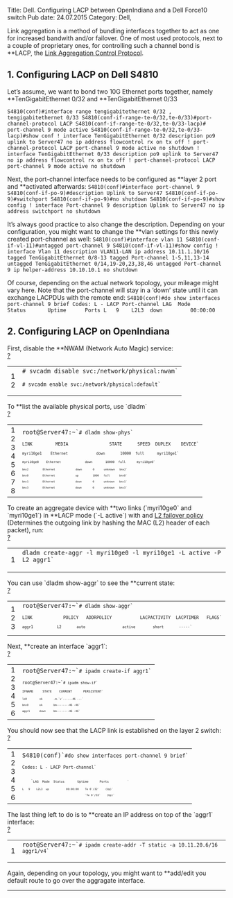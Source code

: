 Title: Dell. Configuring LACP between OpenIndiana and a Dell Force10 switch
Pub date: 24.07.2015
Category: Dell, 

<div class="entry-content">

Link aggregation is a method of bundling interfaces together to act as one for increased bandwith and/or failover. One of most used protocols, next to a couple of proprietary ones, for controlling such a channel bond is **LACP</strong>, the <a href="http://en.wikipedia.org/wiki/Link_aggregation#Link_Aggregation_Control_Protocol">Link Aggregation Control Protocol</a>.

<h2>1. Configuring LACP on Dell S4810</h2>
Let’s assume, we want to bond two 10G Ethernet ports together, namely **TenGigabitEthernet 0/32</strong> and **TenGigabitEthernet 0/33</strong>

`S4810(conf)#interface range tengigabitethernet 0/32 , tengigabitethernet 0/33
S4810(conf-if-range-te-0/32,te-0/33)#port-channel-protocol LACP
S4810(conf-if-range-te-0/32,te-0/33-lacp)#  port-channel 9 mode active
S4810(conf-if-range-te-0/32,te-0/33-lacp)#show conf
!
interface TenGigabitEthernet 0/32
description po9 uplink to Server47
no ip address
flowcontrol rx on tx off
!
port-channel-protocol LACP
port-channel 9 mode active
no shutdown
!
interface TenGigabitEthernet 0/33
description po9 uplink to Server47
no ip address
flowcontrol rx on tx off
!
port-channel-protocol LACP
port-channel 9 mode active
no shutdown`

Next, the port-channel interface needs to be configured as **layer 2 port</strong> and **activated afterwards</strong>:
`S4810(conf)#interface port-channel 9
S4810(conf-if-po-9)#description Uplink to Server47
S4810(conf-if-po-9)#switchport
S4810(conf-if-po-9)#no shutdown
S4810(conf-if-po-9)#show config
!
interface Port-channel 9
description Uplink to Server47
no ip address
switchport
no shutdown`

It’s always good practice to also change the description. Depending on your configuration, you might want to change the **vlan settings</strong> for this newly created port-channel as well:
`S4810(conf)#interface vlan 11
S4810(conf-if-vl-11)#untagged port-channel 9
S4810(conf-if-vl-11)#show config
!
interface Vlan 11
description VLAN11-LAN
ip address 10.11.1.10/16
tagged TenGigabitEthernet 0/8-13
tagged Port-channel 1-5,11,13-14
untagged TenGigabitEthernet 0/14,19-20,23,38,46
untagged Port-channel 9
ip helper-address 10.10.10.1
no shutdown`

Of course, depending on the actual network topology, your mileage might vary here.
Note that the port-channel will stay in a ‘down’ state until it can exchange LACPDUs with the remote end:
`S4810(conf)#do show interfaces port-channel 9 brief
Codes: L - LACP Port-channel
LAG  Mode  Status       Uptime      Ports
L   9    L2L3  down         00:00:00`
<div class="line number1 index0 alt2"></div>
</div>
<h2>2. Configuring LACP on OpenIndiana</h2>
First, disable the **NWAM</strong> (Network Auto Magic) service:
<div>
<div id="highlighter_255906" class="syntaxhighlighter bash">
<div class="toolbar"><a class="toolbar_item command_help help" href="https://possiblelossofprecision.net/?p=1937#">?</a></div>
<table border="0" cellspacing="0" cellpadding="0">
<tbody>
<tr>
<td class="gutter">
<div class="line number1 index0 alt2">1</div>
<div class="line number2 index1 alt1">2</div></td>
<td class="code">
<div class="container">
<div class="line number1 index0 alt2"><code class="bash comments"># svcadm disable svc:/network/physical:nwam`</div>
<div class="line number2 index1 alt1"><code class="bash comments"># svcadm enable svc:/network/physical:default`</div>
</div></td>
</tr>
</tbody>
</table>
</div>
</div>
To **list the available physical ports</strong>, use `dladm`
<div>
<div id="highlighter_778897" class="syntaxhighlighter bash">
<div class="toolbar"><a class="toolbar_item command_help help" href="https://possiblelossofprecision.net/?p=1937#">?</a></div>
<table border="0" cellspacing="0" cellpadding="0">
<tbody>
<tr>
<td class="gutter">
<div class="line number1 index0 alt2">1</div>
<div class="line number2 index1 alt1">2</div>
<div class="line number3 index2 alt2">3</div>
<div class="line number4 index3 alt1">4</div>
<div class="line number5 index4 alt2">5</div>
<div class="line number6 index5 alt1">6</div>
<div class="line number7 index6 alt2">7</div>
<div class="line number8 index7 alt1">8</div></td>
<td class="code">
<div class="container">
<div class="line number1 index0 alt2"><code class="bash plain">root@Server47:~`<code class="bash comments"># dladm show-phys`</div>
<div class="line number2 index1 alt1"><code class="bash plain">LINK         MEDIA                STATE      SPEED  DUPLEX    DEVICE`</div>
<div class="line number3 index2 alt2"><code class="bash plain">myri10ge1    Ethernet             down       10000  full      myri10ge1`</div>
<div class="line number4 index3 alt1"><code class="bash plain">myri10ge0    Ethernet             down       10000  full      myri10ge0`</div>
<div class="line number5 index4 alt2"><code class="bash plain">bnx2         Ethernet             down       0      unknown   bnx2`</div>
<div class="line number6 index5 alt1"><code class="bash plain">bnx0         Ethernet             up         1000   full      bnx0`</div>
<div class="line number7 index6 alt2"><code class="bash plain">bnx1         Ethernet             down       0      unknown   bnx1`</div>
<div class="line number8 index7 alt1"><code class="bash plain">bnx3         Ethernet             down       0      unknown   bnx3`</div>
</div></td>
</tr>
</tbody>
</table>
</div>
</div>
To create an aggregate device with **two links</strong> (`myri10ge0` and `myri10ge1`) in **LACP mode</strong> (`-L active`) with and <a href="http://docs.oracle.com/cd/E19253-01/816-4554/fpjvl/index.html">L2 failover policy</a> (Determines the outgoing link by hashing the MAC (L2) header of each packet), run:
<div>
<div id="highlighter_916088" class="syntaxhighlighter bash">
<div class="toolbar"><a class="toolbar_item command_help help" href="https://possiblelossofprecision.net/?p=1937#">?</a></div>
<table border="0" cellspacing="0" cellpadding="0">
<tbody>
<tr>
<td class="gutter">
<div class="line number1 index0 alt2">1</div></td>
<td class="code">
<div class="container">
<div class="line number1 index0 alt2"><code class="bash plain">dladm create-aggr -l myri10ge0 -l myri10ge1 -L active -P L2 aggr1`</div>
</div></td>
</tr>
</tbody>
</table>
</div>
</div>
You can use `dladm show-aggr` to see the **current state</strong>:
<div>
<div id="highlighter_384042" class="syntaxhighlighter bash">
<div class="toolbar"><a class="toolbar_item command_help help" href="https://possiblelossofprecision.net/?p=1937#">?</a></div>
<table border="0" cellspacing="0" cellpadding="0">
<tbody>
<tr>
<td class="gutter">
<div class="line number1 index0 alt2">1</div>
<div class="line number2 index1 alt1">2</div>
<div class="line number3 index2 alt2">3</div></td>
<td class="code">
<div class="container">
<div class="line number1 index0 alt2"><code class="bash plain">root@Server47:~`<code class="bash comments"># dladm show-aggr`</div>
<div class="line number2 index1 alt1"><code class="bash plain">LINK            POLICY   ADDRPOLICY           LACPACTIVITY  LACPTIMER   FLAGS`</div>
<div class="line number3 index2 alt2"><code class="bash plain">aggr1           L2       auto                 active        short       -----`</div>
</div></td>
</tr>
</tbody>
</table>
</div>
</div>
Next, **create an interface</strong> `aggr1`:
<div>
<div id="highlighter_890121" class="syntaxhighlighter bash">
<div class="toolbar"><a class="toolbar_item command_help help" href="https://possiblelossofprecision.net/?p=1937#">?</a></div>
<table border="0" cellspacing="0" cellpadding="0">
<tbody>
<tr>
<td class="gutter">
<div class="line number1 index0 alt2">1</div>
<div class="line number2 index1 alt1">2</div>
<div class="line number3 index2 alt2">3</div>
<div class="line number4 index3 alt1">4</div>
<div class="line number5 index4 alt2">5</div>
<div class="line number6 index5 alt1">6</div></td>
<td class="code">
<div class="container">
<div class="line number1 index0 alt2"><code class="bash plain">root@Server47:~`<code class="bash comments"># ipadm create-if aggr1`</div>
<div class="line number2 index1 alt1"><code class="bash plain">root@Server47:~`<code class="bash comments"># ipadm show-if`</div>
<div class="line number3 index2 alt2"><code class="bash plain">IFNAME     STATE    CURRENT      PERSISTENT`</div>
<div class="line number4 index3 alt1"><code class="bash plain">lo0        ok       -m-`<code class="bash functions">v`<code class="bash plain">------46 ---`</div>
<div class="line number5 index4 alt2"><code class="bash plain">bnx0       ok       bm--------46 -46`</div>
<div class="line number6 index5 alt1"><code class="bash plain">aggr1      down     bm--------46 -46`</div>
</div></td>
</tr>
</tbody>
</table>
</div>
</div>
You should now see that the LACP link is established on the layer 2 switch:
<div>
<div id="highlighter_820689" class="syntaxhighlighter bash">
<div class="toolbar"><a class="toolbar_item command_help help" href="https://possiblelossofprecision.net/?p=1937#">?</a></div>
<table border="0" cellspacing="0" cellpadding="0">
<tbody>
<tr>
<td class="gutter">
<div class="line number1 index0 alt2">1</div>
<div class="line number2 index1 alt1">2</div>
<div class="line number3 index2 alt2">3</div>
<div class="line number4 index3 alt1">4</div>
<div class="line number5 index4 alt2">5</div>
<div class="line number6 index5 alt1">6</div></td>
<td class="code">
<div class="container">
<div class="line number1 index0 alt2"><code class="bash plain">S4810(conf)`<code class="bash comments">#do show interfaces port-channel 9 brief`</div>
<div class="line number2 index1 alt1"><code class="bash plain">Codes: L - LACP Port-channel`</div>
<div class="line number3 index2 alt2"></div>
<div class="line number4 index3 alt1"><code class="bash spaces">    `<code class="bash plain">LAG  Mode  Status       Uptime      Ports          `</div>
<div class="line number5 index4 alt2"><code class="bash plain">L   9    L2L3  up           00:00:00    Te 0`<code class="bash plain">/32`    <code class="bash plain">(Up)`</div>
<div class="line number6 index5 alt1"><code class="bash spaces">                                        `<code class="bash plain">Te 0`<code class="bash plain">/33`    <code class="bash plain">(Up)`</div>
</div></td>
</tr>
</tbody>
</table>
</div>
</div>
The last thing left to do is to **create an IP address</strong> on top of the `aggr1` interface:
<div>
<div id="highlighter_451142" class="syntaxhighlighter bash">
<div class="toolbar"><a class="toolbar_item command_help help" href="https://possiblelossofprecision.net/?p=1937#">?</a></div>
<table border="0" cellspacing="0" cellpadding="0">
<tbody>
<tr>
<td class="gutter">
<div class="line number1 index0 alt2">1</div></td>
<td class="code">
<div class="container">
<div class="line number1 index0 alt2"><code class="bash plain">root@Server47:~`<code class="bash comments"># ipadm create-addr -T static -a 10.11.20.6/16 aggr1/v4`</div>
</div></td>
</tr>
</tbody>
</table>
</div>
</div>
Again, depending on your topology, you might want to **add/edit you default route</strong> to go over the aggragate interface.

-----

&nbsp;

<footer class="entry-meta"></footer>